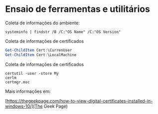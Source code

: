 # Ensaio de ferramentas e utilitários

Coleta de informações do ambiente:
```Cmd
systeminfo | findstr /B /C:"OS Name" /C:"OS Version"
```

Coleta de informações de certificados
```PowerShell
Get-ChildItem Cert:\CurrenUser
Get-ChildItem Cert:\LocalMachine
```

Coleta de informações de certificados
```Cmd
certutil -user -store My
cerlm
certmgr.msc
```

Mais informações em:

[https://thegeekpage.com/how-to-view-digital-certificates-installed-in-windows-10/](The Geek Page)

